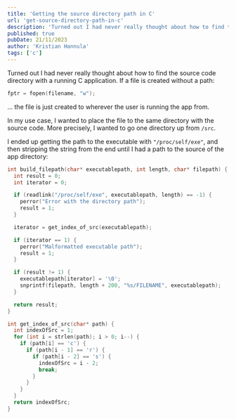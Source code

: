 ```yaml
---
title: 'Getting the source directory path in C'
url: 'get-source-directory-path-in-c'
description: 'Turned out I had never really thought about how to find the source code directory with a running C application. Here's how I did it.'
published: true
pubDate: 21/11/2023
author: 'Kristian Hannula'
tags: ['c']
---
```


Turned out I had never really thought about how to find the source code directory with a running C application. If a file is created without a path:

```c
fptr = fopen(filename, "w");
```

... the file is just created to wherever the user is running the app from.

In my use case, I wanted to place the file to the same directory with the source code. More precisely, I wanted to go one directory up from `/src`.

I ended up getting the path to the executable with `"/proc/self/exe"`, and then stripping the string from the end until I had a path to the source of the app directory:

```C
int build_filepath(char* executablepath, int length, char* filepath) {
  int result = 0;
  int iterator = 0;

  if (readlink("/proc/self/exe", executablepath, length) == -1) {
    perror("Error with the directory path");
    result = 1;
  }

  iterator = get_index_of_src(executablepath);

  if (iterator == 1) {
    perror("Malformatted executable path");
    result = 1;
  }

  if (result != 1) {
    executablepath[iterator] = '\0';
    snprintf(filepath, length + 200, "%s/FILENAME", executablepath);
  }

  return result;
}

int get_index_of_src(char* path) {
  int indexOfSrc = 1;
  for (int i = strlen(path); i > 0; i--) {
    if (path[i] == 'c') {
      if (path[i - 1] == 'r') {
        if (path[i - 2] == 's') {
          indexOfSrc = i - 2;
          break;
        }
      }
    }
  }
  return indexOfSrc;
}

```
